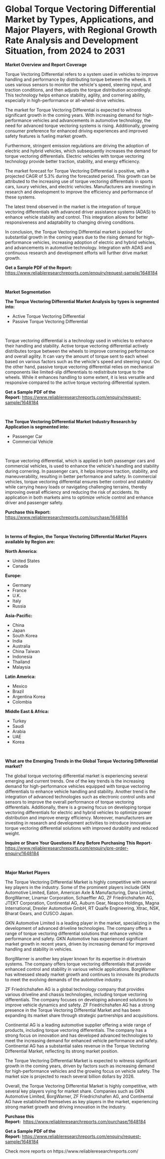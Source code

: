 <p><h1>Global Torque Vectoring Differential Market by Types, Applications, and Major Players, with Regional Growth Rate Analysis and Development Situation, from 2024 to 2031</h1></p><p><strong>Market Overview and Report Coverage</strong></p>
<p><p>Torque Vectoring Differential refers to a system used in vehicles to improve handling and performance by distributing torque between the wheels. It uses various sensors to monitor the vehicle's speed, steering input, and traction conditions, and then adjusts the torque distribution accordingly. This technology helps enhance stability, agility, and cornering ability, especially in high-performance or all-wheel-drive vehicles.</p><p>The market for Torque Vectoring Differential is expected to witness significant growth in the coming years. With increasing demand for high-performance vehicles and advancements in automotive technology, the need for advanced torque vectoring systems is rising. Additionally, growing consumer preference for enhanced driving experiences and improved safety features is fueling market growth.</p><p>Furthermore, stringent emission regulations are driving the adoption of electric and hybrid vehicles, which subsequently increases the demand for torque vectoring differentials. Electric vehicles with torque vectoring technology provide better traction, stability, and energy efficiency.</p><p>The market forecast for Torque Vectoring Differential is positive, with a projected CAGR of 5.3% during the forecasted period. This growth can be attributed to the increasing use of torque vectoring differentials in sports cars, luxury vehicles, and electric vehicles. Manufacturers are investing in research and development to improve the efficiency and performance of these systems.</p><p>The latest trend observed in the market is the integration of torque vectoring differentials with advanced driver assistance systems (ADAS) to enhance vehicle stability and control. This integration allows for better responsiveness and adaptability to changing driving conditions.</p><p>In conclusion, the Torque Vectoring Differential market is poised for substantial growth in the coming years due to the rising demand for high-performance vehicles, increasing adoption of electric and hybrid vehicles, and advancements in automotive technology. Integration with ADAS and continuous research and development efforts will further drive market growth.</p></p>
<p><strong>Get a Sample PDF of the Report:</strong> <a href="https://www.reliableresearchreports.com/enquiry/request-sample/1648184">https://www.reliableresearchreports.com/enquiry/request-sample/1648184</a></p>
<p>&nbsp;</p>
<p><strong>Market Segmentation</strong></p>
<p><strong>The Torque Vectoring Differential Market Analysis by types is segmented into:</strong></p>
<p><ul><li>Active Torque Vectoring Differential</li><li>Passive Torque Vectoring Differential</li></ul></p>
<p>&nbsp;</p>
<p><p>Torque vectoring differential is a technology used in vehicles to enhance their handling and stability. Active torque vectoring differential actively distributes torque between the wheels to improve cornering performance and overall agility. It can vary the amount of torque sent to each wheel based on various factors such as the vehicle's speed and steering input. On the other hand, passive torque vectoring differential relies on mechanical components like limited-slip differentials to redistribute torque to the wheels. While it enhances handling to some extent, it is less versatile and responsive compared to the active torque vectoring differential system.</p></p>
<p><strong>Get a Sample PDF of the Report:</strong>&nbsp;<a href="https://www.reliableresearchreports.com/enquiry/request-sample/1648184">https://www.reliableresearchreports.com/enquiry/request-sample/1648184</a></p>
<p>&nbsp;</p>
<p><strong>The Torque Vectoring Differential Market Industry Research by Application is segmented into:</strong></p>
<p><ul><li>Passenger Car</li><li>Commercial Vehicle</li></ul></p>
<p>&nbsp;</p>
<p><p>Torque vectoring differential, which is applied in both passenger cars and commercial vehicles, is used to enhance the vehicle's handling and stability during cornering. In passenger cars, it helps improve traction, stability, and maneuverability, resulting in better performance and safety. In commercial vehicles, torque vectoring differential ensures better control and stability while carrying heavy loads or navigating challenging terrains, thereby improving overall efficiency and reducing the risk of accidents. Its application in both markets aims to optimize vehicle control and enhance driver and passenger safety.</p></p>
<p><strong>Purchase this Report:</strong>&nbsp; <a href="https://www.reliableresearchreports.com/purchase/1648184">https://www.reliableresearchreports.com/purchase/1648184</a></p>
<p>&nbsp;</p>
<p><strong>In terms of Region, the Torque Vectoring Differential Market Players available by Region are:</strong></p>
<p>
    <p> <strong> North America: </strong>
        <ul>
            <li>United States</li>
            <li>Canada</li>
        </ul>
        </p> 
    <p> <strong> Europe: </strong>
        <ul>
            <li>Germany</li>
            <li>France</li>
            <li>U.K.</li>
            <li>Italy</li>
            <li>Russia</li>
        </ul>
        </p> 
    <p> <strong> Asia-Pacific: </strong>
        <ul>
            <li>China</li>
            <li>Japan</li>
            <li>South Korea</li>
            <li>India</li>
            <li>Australia</li>
            <li>China Taiwan</li>
            <li>Indonesia</li>
            <li>Thailand</li>
            <li>Malaysia</li>
        </ul>
        </p> 
    <p> <strong> Latin America: </strong>
        <ul>
            <li>Mexico</li>
            <li>Brazil</li>
            <li>Argentina Korea</li>
            <li>Colombia</li>
        </ul>
        </p> 
    <p> <strong> Middle East & Africa: </strong>
        <ul>
            <li>Turkey</li>
            <li>Saudi</li>
            <li>Arabia</li>
            <li>UAE</li>
            <li>Korea</li>
        </ul>
    </p>
    </p>
<p>&nbsp;</p>
<p><strong>What are the Emerging Trends in the Global Torque Vectoring Differential market?</strong></p>
<p><p>The global torque vectoring differential market is experiencing several emerging and current trends. One of the key trends is the increasing demand for high-performance vehicles equipped with torque vectoring differentials to enhance vehicle handling and stability. Another trend is the integration of advanced technologies such as electronic control units and sensors to improve the overall performance of torque vectoring differentials. Additionally, there is a growing focus on developing torque vectoring differentials for electric and hybrid vehicles to optimize power distribution and improve energy efficiency. Moreover, manufacturers are investing in research and development activities to introduce innovative torque vectoring differential solutions with improved durability and reduced weight.</p></p>
<p><strong>Inquire or Share Your Questions If Any Before Purchasing This Report</strong>- <a href="https://www.reliableresearchreports.com/enquiry/pre-order-enquiry/1648184">https://www.reliableresearchreports.com/enquiry/pre-order-enquiry/1648184</a></p>
<p>&nbsp;</p>
<p><strong>Major Market Players</strong></p>
<p><p>The Torque Vectoring Differential Market is highly competitive with several key players in the industry. Some of the prominent players include GKN Automotive Limited, Eaton, American Axle & Manufacturing, Dana Limited, BorgWarner, Linamar Corporation, Schaeffler AG, ZF Friedrichshafen AG, JTEKT Corporation, Continental AG, Auburn Gear, Neapco Holdings, Magna International, Drexler Automotive GmbH, RT Quaife Engineering, Xtrac, NSK, Bharat Gears, and CUSCO Japan.</p><p>GKN Automotive Limited is a leading player in the market, specializing in the development of advanced driveline technologies. The company offers a range of torque vectoring differential solutions that enhance vehicle performance and safety. GKN Automotive has experienced significant market growth in recent years, driven by increasing demand for improved handling and stability in vehicles.</p><p>BorgWarner is another key player known for its expertise in drivetrain systems. The company offers torque vectoring differentials that provide enhanced control and stability in various vehicle applications. BorgWarner has witnessed steady market growth and continues to innovate its products to meet the evolving demands of the automotive industry.</p><p>ZF Friedrichshafen AG is a global technology company that provides various driveline and chassis technologies, including torque vectoring differentials. The company focuses on developing advanced solutions to improve vehicle dynamics and safety. ZF Friedrichshafen AG has a strong presence in the Torque Vectoring Differential Market and has been expanding its market share through strategic partnerships and acquisitions.</p><p>Continental AG is a leading automotive supplier offering a wide range of products, including torque vectoring differentials. The company has a strong focus on innovation and has developed advanced technologies to meet the increasing demand for enhanced vehicle performance and safety. Continental AG has a substantial sales revenue in the Torque Vectoring Differential Market, reflecting its strong market position.</p><p>The Torque Vectoring Differential Market is expected to witness significant growth in the coming years, driven by factors such as increasing demand for high-performance vehicles and the growing focus on vehicle safety. The market size is projected to reach several billion dollars by 2026.</p><p>Overall, the Torque Vectoring Differential Market is highly competitive, with several key players vying for market share. Companies such as GKN Automotive Limited, BorgWarner, ZF Friedrichshafen AG, and Continental AG have established themselves as key players in the market, experiencing strong market growth and driving innovation in the industry.</p></p>
<p><strong>Purchase this Report:</strong>&nbsp;&nbsp;<a href="https://www.reliableresearchreports.com/purchase/1648184">https://www.reliableresearchreports.com/purchase/1648184</a></p>
<p></p>
<p><strong>Get a Sample PDF of the Report:</strong>&nbsp;<a href="https://www.reliableresearchreports.com/enquiry/request-sample/1648184">https://www.reliableresearchreports.com/enquiry/request-sample/1648184</a></p>
<p>Check more reports on https://www.reliableresearchreports.com/</p>